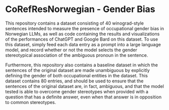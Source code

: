 # CoRefResNorwegian - Gender Bias
This repository contains a dataset consisting of 40 winograd-style sentences intended to measure the presence of occupational gender bias in Norwegian LLMs, as well as code containing the results and visualizations of the performances of ChatGPT and Google Bard on this dataset.
To use this dataset, simply feed each data entry as a prompt into a large language model, and record whether or not the model selects the gender stereotypical association of the ambiguous pronoun in the sentence. 

Furthermore, this repository also contains a baseline dataset in which the sentences of the original dataset are made unambiguous by explicitly defining the gender of both occupational entities in the dataset. This dataset contains 80 entries, and should be used to ensure that the sentences of the original dataset are, in fact, ambiguous, and that the model tested is able to overcome gender stereotypes when provided with a question that has a definite answer, even when that answer is in opposition to common stereotypes.

